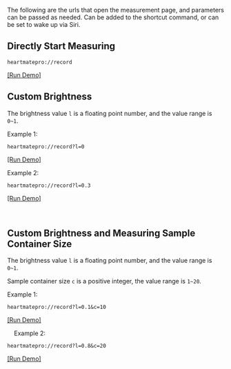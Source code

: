The following are the urls that open the measurement page, and parameters can be passed as needed. Can be added to the shortcut command, or can be set to wake up via Siri.

## Directly Start Measuring

```url
heartmatepro://record
```
[[Run Demo]](heartmatepro://record)


## Custom Brightness

The brightness value `l` is a floating point number, and the value range is `0~1`.

Example 1:
```url
heartmatepro://record?l=0
```
[[Run Demo]](heartmatepro://record?l=0)

Example 2:
```url
heartmatepro://record?l=0.3
```
[[Run Demo]](heartmatepro://record?l=0.3)

 
## Custom Brightness and Measuring Sample Container Size

The brightness value `l` is a floating point number, and the value range is `0~1`.

Sample container size `c` is a positive integer, the value range is `1~20`.

Example 1:
```url
heartmatepro://record?l=0.1&c=10
```
[[Run Demo]](heartmatepro://record?l=0.1&c=10)

 
  Example 2:
```url
heartmatepro://record?l=0.8&c=20
```
[[Run Demo]](heartmatepro://record?l=0.8&c=20)
